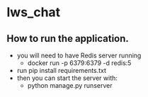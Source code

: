 # lws_chat
## How to run the application.
+ you will need to have Redis server running
    + docker run -p 6379:6379 -d redis:5
+ run pip install requirements.txt
+ then you can start the server with:
    + python manage.py runserver
